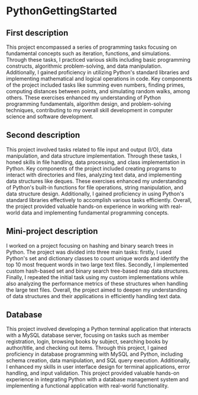# PythonGettingStarted

## First description
This project encompassed a series of programming tasks focusing on fundamental concepts such as iteration, functions, and simulations. Through these tasks, I practiced various skills including basic programming constructs, algorithmic problem-solving, and data manipulation. Additionally, I gained proficiency in utilizing Python's standard libraries and implementing mathematical and logical operations in code. Key components of the project included tasks like summing even numbers, finding primes, computing distances between points, and simulating random walks, among others. These exercises enhanced my understanding of Python programming fundamentals, algorithm design, and problem-solving techniques, contributing to my overall skill development in computer science and software development.

## Second description
This project involved tasks related to file input and output (I/O), data manipulation, and data structure implementation. Through these tasks, I honed skills in file handling, data processing, and class implementation in Python. Key components of the project included creating programs to interact with directories and files, analyzing text data, and implementing data structures like deques. These exercises enhanced my understanding of Python's built-in functions for file operations, string manipulation, and data structure design. Additionally, I gained proficiency in using Python's standard libraries effectively to accomplish various tasks efficiently. Overall, the project provided valuable hands-on experience in working with real-world data and implementing fundamental programming concepts.

## Mini-project description
I worked on a project focusing on hashing and binary search trees in Python. The project was divided into three main tasks: firstly, I used Python's set and dictionary classes to count unique words and identify the top 10 most frequent words in two large text files. Secondly, I implemented custom hash-based set and binary search tree-based map data structures. Finally, I repeated the initial task using my custom implementations while also analyzing the performance metrics of these structures when handling the large text files. Overall, the project aimed to deepen my understanding of data structures and their applications in efficiently handling text data.

## Database
This project involved developing a Python terminal application that interacts with a MySQL database server, focusing on tasks such as member registration, login, browsing books by subject, searching books by author/title, and checking out items. Through this project, I gained proficiency in database programming with MySQL and Python, including schema creation, data manipulation, and SQL query execution. Additionally, I enhanced my skills in user interface design for terminal applications, error handling, and input validation. This project provided valuable hands-on experience in integrating Python with a database management system and implementing a functional application with real-world functionality.